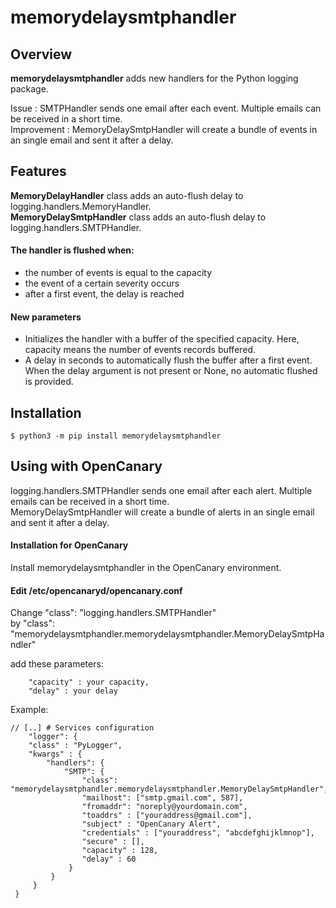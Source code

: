 # memorydelaysmtphandler

## Overview
**memorydelaysmtphandler** adds new handlers for the Python logging package.

Issue : SMTPHandler sends one email after each event. Multiple emails can be received in a short time.<br> 
Improvement : MemoryDelaySmtpHandler will create a bundle of events in an single email and sent it after a delay.

## Features

**MemoryDelayHandler** class adds an auto-flush delay to logging.handlers.MemoryHandler.<br>
**MemoryDelaySmtpHandler** class adds an auto-flush delay to logging.handlers.SMTPHandler.

#### The handler is flushed when:
- the number of events is equal to the capacity
- the event of a certain severity occurs
- after a first event, the delay is reached

#### New parameters
- Initializes the handler with a buffer of the specified capacity. Here, capacity means the number of events records buffered.
- A delay in seconds to automatically flush the buffer after a first event. When the delay argument is not present or None, no automatic flushed is provided.

## Installation
```
$ python3 -m pip install memorydelaysmtphandler
```



## Using with OpenCanary

logging.handlers.SMTPHandler sends one email after each alert. Multiple emails can be received in a short time.<br> 
MemoryDelaySmtpHandler will create a bundle of alerts in an single email and sent it after a delay.

#### Installation for OpenCanary
Install memorydelaysmtphandler in the OpenCanary environment.

#### Edit /etc/opencanaryd/opencanary.conf
Change "class": "logging.handlers.SMTPHandler"<br>
by     "class": "memorydelaysmtphandler.memorydelaysmtphandler.MemoryDelaySmtpHandler"

add these parameters:
```
	"capacity" : your capacity,
	"delay" : your delay
```    

Example:
```
// [..] # Services configuration
    "logger": {
    "class" : "PyLogger",
    "kwargs" : {
        "handlers": {
            "SMTP": {
                "class": "memorydelaysmtphandler.memorydelaysmtphandler.MemoryDelaySmtpHandler",
                "mailhost": ["smtp.gmail.com", 587],
                "fromaddr": "noreply@yourdomain.com",
                "toaddrs" : ["youraddress@gmail.com"],
                "subject" : "OpenCanary Alert",
                "credentials" : ["youraddress", "abcdefghijklmnop"],
                "secure" : [],
                "capacity" : 128,
                "delay" : 60                
             }
         }
     }
 }
 ```
